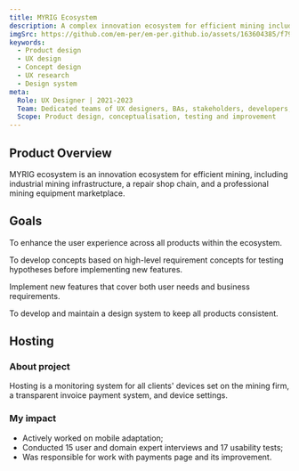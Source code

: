 ```yaml
---
title: MYRIG Ecosystem
description: A complex innovation ecosystem for efficient mining including industrial mining infrastructure, repair shop chain and professional mining equipment marketplace.
imgSrc: https://github.com/em-per/em-per.github.io/assets/163604385/f79ec3bf-abcb-4ca5-bdf5-cf3d2640a0f6
keywords:
  - Product design
  - UX design
  - Concept design
  - UX research
  - Design system
meta:
  Role: UX Designer | 2021-2023
  Team: Dedicated teams of UX designers, BAs, stakeholders, developers, QAs, marketing and project managers
  Scope: Product design, conceptualisation, testing and improvement
---
```


## Product Overview

MYRIG ecosystem is an innovation ecosystem for efficient mining, including industrial mining infrastructure, a repair shop chain, and a professional mining equipment marketplace.

## Goals

To enhance the user experience across all products within the ecosystem.

To develop concepts based on high-level requirement concepts for testing hypotheses before implementing new features.

Implement new features that cover both user needs and business requirements.

To develop and maintain a design system to keep all products consistent.

## Hosting

### About project

Hosting is a monitoring system for all clients' devices set on the mining firm, a transparent invoice payment system, and device settings.

### My impact

* Actively worked on mobile adaptation;
* Conducted 15 user and domain expert interviews and 17 usability tests;
* Was responsible for work with payments page and its improvement.


